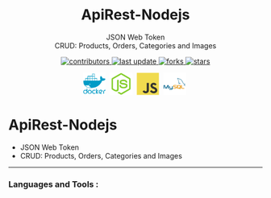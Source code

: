 <div align="center">
  <h1>ApiRest-Nodejs</h1>
  <p>
    JSON Web Token
    <br/>
    CRUD: Products, Orders, Categories and Images
  </p>
  <p>
  <a href="https://github.com/edegan-furb/ApiRest-Nodejs/graphs/contributors">
    <img src="https://img.shields.io/github/contributors/edegan-furb/ApiRest-Nodejs" alt="contributors" />
  </a>
  <a href="">
    <img src="https://img.shields.io/github/last-commit/edegan-furb/ApiRest-Nodejs" alt="last update" />
  </a>
  <a href="https://github.com/edegan-furb/ApiRest-Nodejs/network/members">
    <img src="https://img.shields.io/github/forks/edegan-furb/ApiRest-Nodejs" alt="forks" />
  </a>
  <a href="https://github.com/edegan-furb/ApiRest-Nodejs/stargazers">
    <img src="https://img.shields.io/github/stars/edegan-furb/ApiRest-Nodejs" alt="stars" />
  </a>
</p>
<p>
<img src="https://github.com/devicons/devicon/blob/master/icons/docker/docker-plain-wordmark.svg" title="Docker" alt="Dooker" width="45" height="45"/>&nbsp;
<img src="https://github.com/devicons/devicon/blob/master/icons/nodejs/nodejs-original.svg" title="NodeJS" alt="NodeJS" width="45" height="45"/>&nbsp;
<img src="https://github.com/devicons/devicon/blob/master/icons/javascript/javascript-original.svg" title="JavaScript" alt="JavaScript" width="45" height="45"/>&nbsp;
<img src="https://github.com/devicons/devicon/blob/master/icons/mysql/mysql-original-wordmark.svg" title="MySQL"  alt="MySQL" width="45" height="45"/>&nbsp;
</p>
</div>






# ApiRest-Nodejs

- JSON Web Token
- CRUD: Products, Orders, Categories and Images

---
  
### Languages and Tools :



